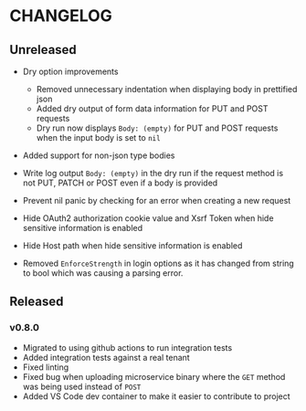 # CHANGELOG

## Unreleased

* Dry option improvements
    * Removed unnecessary indentation when displaying body in prettified json
    * Added dry output of form data information for PUT and POST requests
    * Dry run now displays `Body: (empty)` for PUT and POST requests when the input body is set to `nil`

* Added support for non-json type bodies

* Write log output `Body: (empty)` in the dry run if the request method is not PUT, PATCH or POST even if a body is provided

* Prevent nil panic by checking for an error when creating a new request

* Hide OAuth2 authorization cookie value and Xsrf Token when hide sensitive information is enabled
* Hide Host path when hide sensitive information is enabled
* Removed `EnforceStrength` in login options as it has changed from string to bool which was causing a parsing error.

## Released

### v0.8.0

* Migrated to using github actions to run integration tests
* Added integration tests against a real tenant
* Fixed linting
* Fixed bug when uploading microservice binary where the `GET` method was being used instead of `POST`
* Added VS Code dev container to make it easier to contribute to project

